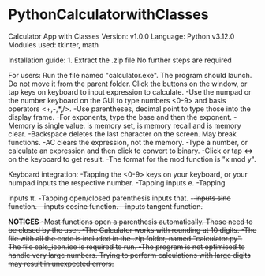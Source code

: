 # PythonCalculatorwithClasses
Calculator App with Classes
    Version: v1.0.0
	Language:	Python v3.12.0
	Modules used:	tkinter, math



Installation guide:
	1. Extract the .zip file
	No further steps are required

For users:
	Run the file named "calculator.exe". The program should launch.
	Do not move it from the parent folder.
	Click the buttons on the window, or tap keys on keyboard to input expression to calculate.
		-Use the numpad or the number keyboard on the GUI to type numbers <0-9> and basis operators <+,-,*,/>.
        -Use parentheses, decimal point to type those into the display frame.
        -For exponents, type the base and then the exponent.
        -Memory is single value. <MS> is memory set, <MR> is memory recall and <MC> is memory clear.
        -Backspace deletes the last character on the screen. May break functions.
        -AC clears the expression, not the memory.
        -Type a number, or calculate an expression and then click <bin> to convert to binary. 
		-Click or tap <=> on the keyboard to get result.
        -The format for the mod function is "x mod y".

        
Keyboard integration:
        -Tapping the <0-9> keys on your keyboard, or your numpad inputs the respective number.
        -Tapping <e> inputs e.
        -Tapping <p> inputs π.
        -Tapping open/closed parenthesis inputs that.
        -<s> inputs sine function.
        -<c> inputs cosine function.
        -<t> inputs tangent function.

**NOTICES**
-Most functions open a parenthesis automatically. Those need to be closed by the user.
-The Calculator works with rounding at 10 digits.
-The file with all the code is included in the .zip folder, named "calculator.py". The file calc_icon.ico is required to run.
-The program is not optimised to handle very large numbers. Trying to perform calculations with large digits may result in unexpected errors.
